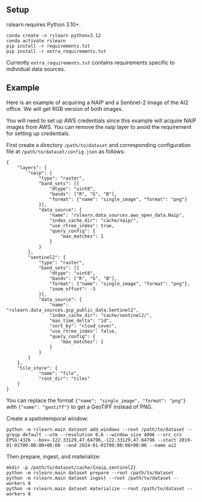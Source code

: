 Setup
-----

rslearn requires Python 3.10+.

    conda create -n rslearn python=3.12
    conda activate rslearn
    pip install -r requirements.txt
    pip install -r extra_requirements.txt

Currently `extra_requirements.txt` contains requirements specific to individual data sources.


Example
-------

Here is an example of acquiring a NAIP and a Sentinel-2 image of the AI2 office.
We will get RGB version of both images.

You will need to set up AWS credentials since this example will acquire NAIP images from AWS.
You can remove the naip layer to avoid the requirement for setting up credentials.

First create a directory `/path/to/dataset` and corresponding configuration file at `/path/to/dataset/config.json` as follows:

    {
        "layers": {
            "naip": {
                "type": "raster",
                "band_sets": [{
                    "dtype": "uint8",
                    "bands": ["R", "G", "B"],
                    "format": {"name": "single_image", "format": "png"}
                }],
                "data_source": {
                    "name": "rslearn.data_sources.aws_open_data.Naip",
                    "index_cache_dir": "cache/naip/",
                    "use_rtree_index": true,
                    "query_config": {
                        "max_matches": 1
                    }
                }
            },
            "sentinel2": {
                "type": "raster",
                "band_sets": [{
                    "dtype": "uint8",
                    "bands": ["R", "G", "B"],
                    "format": {"name": "single_image", "format": "png"},
				    "zoom_offset": -3
                }],
                "data_source": {
                    "name": "rslearn.data_sources.gcp_public_data.Sentinel2",
                    "index_cache_dir": "cache/sentinel2/",
                    "max_time_delta": "1d",
                    "sort_by": "cloud_cover",
                    "use_rtree_index": false,
                    "query_config": {
                        "max_matches": 1
                    }
                }
            }
        },
        "tile_store": {
                "name": "file",
                "root_dir": "tiles"
        }
    }

You can replace the format `{"name": "single_image", "format": "png"}` with `{"name": "geotiff"}` to get a GeoTIFF instead of PNG.

Create a spatiotemporal window:

    python -m rslearn.main dataset add_windows --root /path/to/dataset --group default --utm --resolution 0.6 --window_size 4096 --src_crs EPSG:4326 --box=-122.33129,47.64796,-122.33129,47.64796 --start 2019-01-01T00:00:00+00:00 --end 2024-01-01T00:00:00+00:00 --name ai2

Then prepare, ingest, and materialize:

    mkdir -p /path/to/dataset/cache/{naip,sentinel2}
    python -m rslearn.main dataset prepare --root /path/to/dataset
    python -m rslearn.main dataset ingest --root /path/to/dataset --workers 8
    python -m rslearn.main dataset materialize --root /path/to/dataset --workers 8
